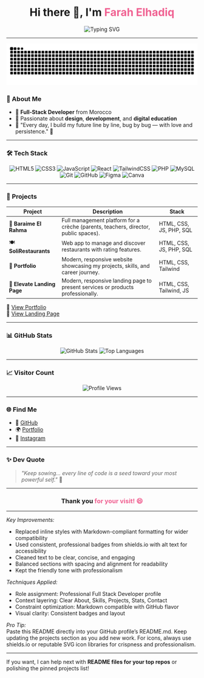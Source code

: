 <h1 align="center">Hi there 👋, I'm <span style="color:#f06292;">Farah Elhadiq</span></h1>

<p align="center">
  <img src="https://readme-typing-svg.demolab.com?font=Fira+Code&size=24&pause=1000&color=F06292&center=true&vCenter=true&width=500&lines=Full+Stack+Web+Developer;Passionate+about+Design+%26+Coding;Creative+Problem+Solver+%F0%9F%92%A1" alt="Typing SVG" />
</p> 

---

<p align="center">
  <img src="https://raw.githubusercontent.com/VishwaGauravIn/VishwaGauravIn/output/github-contribution-grid-snake-dark.svg" alt="GitHub Contribution Snake" />
</p>

### 💫 About Me
- 🔸 **Full‑Stack Developer** from Morocco  
- 🔸 Passionate about **design**, **development**, and **digital education**  
- 🔸 "Every day, I build my future line by line, bug by bug — with love and persistence." 💫

---

### 🛠️ Tech Stack

<div align="center">
  <img src="https://img.shields.io/badge/HTML5-E34F26?logo=html5&style=for-the-badge&logoColor=white" alt="HTML5" />
  <img src="https://img.shields.io/badge/CSS3-1572B6?logo=css3&style=for-the-badge&logoColor=white" alt="CSS3" />
  <img src="https://img.shields.io/badge/JavaScript-F7DF1E?logo=javascript&style=for-the-badge&logoColor=black" alt="JavaScript" />
  <img src="https://img.shields.io/badge/React-61DAFB?logo=react&style=for-the-badge&logoColor=black" alt="React" />
  <img src="https://img.shields.io/badge/TailwindCSS-38B2AC?logo=tailwind-css&style=for-the-badge&logoColor=white" alt="TailwindCSS" />
  <img src="https://img.shields.io/badge/PHP-777BB4?logo=php&style=for-the-badge&logoColor=white" alt="PHP" />
  <img src="https://img.shields.io/badge/MySQL-4479A1?logo=mysql&style=for-the-badge&logoColor=white" alt="MySQL" />
  <img src="https://img.shields.io/badge/Git-F05032?logo=git&style=for-the-badge&logoColor=white" alt="Git" />
  <img src="https://img.shields.io/badge/GitHub-181717?logo=github&style=for-the-badge" alt="GitHub" />
  <img src="https://img.shields.io/badge/Figma-F24E1E?logo=figma&style=for-the-badge" alt="Figma" />
  <img src="https://img.shields.io/badge/Canva-00C4CC?logo=canva&style=for-the-badge" alt="Canva" />
</div>

---

### 🌟 Projects

| Project | Description | Stack |
|--------|-------------|--------|
| 🧸 **Baraime El Rahma** | Full management platform for a crèche (parents, teachers, director, public spaces). | HTML, CSS, JS, PHP, SQL |
| 🍽️ **SoliRestaurants** | Web app to manage and discover restaurants with rating features. | HTML, CSS, JS, PHP, SQL |
| 🎨 **Portfolio** | Modern, responsive website showcasing my projects, skills, and career journey. | HTML, CSS, Tailwind |
| 🚀 **Elevate Landing Page** | Modern, responsive landing page to present services or products professionally. | HTML, CSS, Tailwind, JS |

🔗 [View Portfolio](https://portfoliofarahelhadiq.netlify.app/)  
🔗 [View Landing Page](https://elevate-landing-page.netlify.app/)

---

### 📊 GitHub Stats

<p align="center">
  <img src="https://github-readme-stats.vercel.app/api?username=Farahelhadiq&show_icons=true&theme=radical" alt="GitHub Stats" />
  <img src="https://github-readme-stats.vercel.app/api/top-langs/?username=Farahelhadiq&layout=compact&theme=radical" alt="Top Languages" />
</p>

---

### 📈 Visitor Count

<p align="center">
  <img src="https://komarev.com/ghpvc/?username=Farahelhadiq&style=flat-square&color=brightgreen" alt="Profile Views" />
</p>

---

### 🌐 Find Me

- 💼 [GitHub](https://github.com/Farahelhadiq)  
- 🌍 [Portfolio](https://portfoliofarahelhadiq.netlify.app)  
- 📸 [Instagram](https://www.instagram.com/farah_elhadiq/)

---

### ✨ Dev Quote

> *"Keep sowing… every line of code is a seed toward your most powerful self."* 🌱

---

<h3 align="center">Thank you <span style="color:#f06292;">for your visit! 😄</span></h3>

---

*Key Improvements:*  
- Replaced inline styles with Markdown-compliant formatting for wider compatibility  
- Used consistent, professional badges from shields.io with alt text for accessibility  
- Cleaned text to be clear, concise, and engaging  
- Balanced sections with spacing and alignment for readability  
- Kept the friendly tone with professionalism  

*Techniques Applied:*  
- Role assignment: Professional Full Stack Developer profile  
- Context layering: Clear About, Skills, Projects, Stats, Contact  
- Constraint optimization: Markdown compatible with GitHub flavor  
- Visual clarity: Consistent badges and layout  

*Pro Tip:*  
Paste this README directly into your GitHub profile’s README.md. Keep updating the projects section as you add new work. For icons, always use shields.io or reputable SVG icon libraries for crispness and professionalism.  

---

If you want, I can help next with **README files for your top repos** or polishing the pinned projects list!
